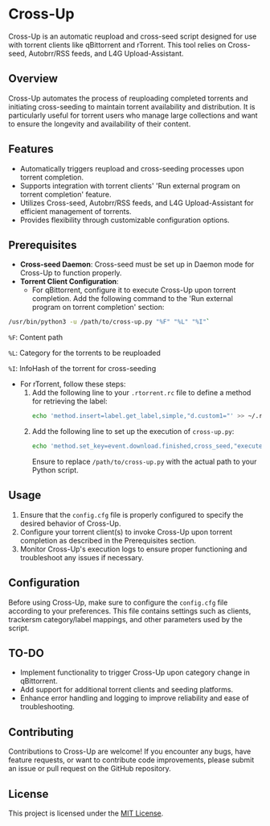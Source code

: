 # Cross-Up

Cross-Up is an automatic reupload and cross-seed script designed for use with torrent clients like qBittorrent and rTorrent. This tool relies on Cross-seed, Autobrr/RSS feeds, and L4G Upload-Assistant.

## Overview

Cross-Up automates the process of reuploading completed torrents and initiating cross-seeding to maintain torrent availability and distribution. It is particularly useful for torrent users who manage large collections and want to ensure the longevity and availability of their content.

## Features

- Automatically triggers reupload and cross-seeding processes upon torrent completion.
- Supports integration with torrent clients' 'Run external program on torrent completion' feature.
- Utilizes Cross-seed, Autobrr/RSS feeds, and L4G Upload-Assistant for efficient management of torrents.
- Provides flexibility through customizable configuration options.

## Prerequisites

- **Cross-seed Daemon**: Cross-seed must be set up in Daemon mode for Cross-Up to function properly.
- **Torrent Client Configuration**:
  - For qBittorrent, configure it to execute Cross-Up upon torrent completion. Add the following command to the 'Run external program on torrent completion' section:
```bash
/usr/bin/python3 -u /path/to/cross-up.py "%F" "%L" "%I"`
```
  `%F`: Content path

  `%L`: Category for the torrents to be reuploaded

  `%I`: InfoHash of the torrent for cross-seeding

  - For rTorrent, follow these steps:
    1. Add the following line to your `.rtorrent.rc` file to define a method for retrieving the label:
       ```bash
       echo 'method.insert=label.get_label,simple,"d.custom1="' >> ~/.rtorrent.rc
       ```
    2. Add the following line to set up the execution of `cross-up.py`:
       ```bash
       echo 'method.set_key=event.download.finished,cross_seed,"execute={/usr/bin/python3,-u,/path/to/cross-up.py,--data-path=,$d.get_base_path=,--label=,$d.custom1=,--hash=,$d.hash=}"' >> ~/.rtorrent.rc
       ```
       Ensure to replace `/path/to/cross-up.py` with the actual path to your Python script.

## Usage

1. Ensure that the `config.cfg` file is properly configured to specify the desired behavior of Cross-Up.
2. Configure your torrent client(s) to invoke Cross-Up upon torrent completion as described in the Prerequisites section.
3. Monitor Cross-Up's execution logs to ensure proper functioning and troubleshoot any issues if necessary.

## Configuration

Before using Cross-Up, make sure to configure the `config.cfg` file according to your preferences. This file contains settings such as clients, trackersm category/label mappings, and other parameters used by the script.


## TO-DO

- Implement functionality to trigger Cross-Up upon category change in qBittorrent.
- Add support for additional torrent clients and seeding platforms.
- Enhance error handling and logging to improve reliability and ease of troubleshooting.

## Contributing

Contributions to Cross-Up are welcome! If you encounter any bugs, have feature requests, or want to contribute code improvements, please submit an issue or pull request on the GitHub repository.

## License

This project is licensed under the [MIT License](LICENSE).
